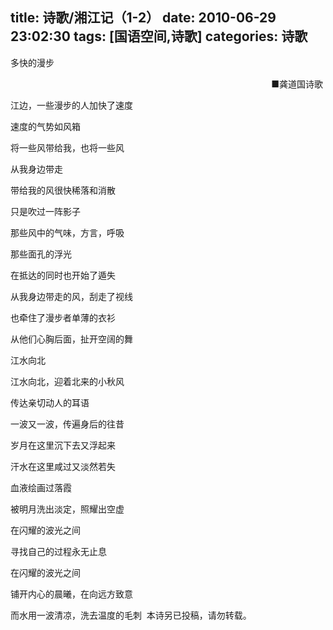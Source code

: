 title: 诗歌/湘江记（1-2）
date: 2010-06-29 23:02:30
tags: [国语空间,诗歌]
categories: 诗歌
---
 <p>多快的漫步</p> 
 <p align="right"> ■龚道国诗歌&nbsp;</p> 
 <p>江边，一些漫步的人加快了速度</p> 
 <p>速度的气势如风箱</p> 
 <p>将一些风带给我，也将一些风</p> 
 <p>从我身边带走</p> 
 <p>带给我的风很快稀落和消散</p> 
 <p>只是吹过一阵影子</p> 
 <p>那些风中的气味，方言，呼吸</p> 
 <p>那些面孔的浮光</p> 
<!-- more --><p>在抵达的同时也开始了遁失</p> 
 <p>从我身边带走的风，刮走了视线</p> 
 <p>也牵住了漫步者单薄的衣衫</p> 
 <p>从他们心胸后面，扯开空阔的舞</p> 
 <p>江水向北</p> 
 <p>江水向北，迎着北来的小秋风</p> 
 <p>传达亲切动人的耳语</p> 
 <p>一波又一波，传遍身后的往昔</p> 
 <p>岁月在这里沉下去又浮起来</p> 
 <p>汗水在这里咸过又淡然若失</p> 
 <p>血液绘画过落霞</p> 
 <p>被明月洗出淡定，照耀出空虚</p> 
 <p>在闪耀的波光之间</p> 
 <p>寻找自己的过程永无止息</p> 
 <p>在闪耀的波光之间</p> 
 <p>铺开内心的晨曦，在向远方致意</p> 
 <p>而水用一波清凉，洗去温度的毛刺 &nbsp;本诗另已投稿，请勿转载。</p> 
